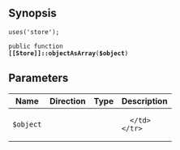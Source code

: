 ## Synopsis

<code>uses('store');</code>

<code>public function <b>[[Store]]::objectAsArray</b>(<b>$object</b>)</code>

## Parameters

<table>
  <thead>
    <tr>
      <th>Name</th>
      <th>Direction</th>
      <th>Type</th>
      <th>Description</th>
    </tr>
  </thead>
  <tbody>
    <tr>
      <td><code>$object</code>
      <td><i></i></td>
      <td></td>
      <td>

      </td>
    </tr>
  </tbody>
</table>

